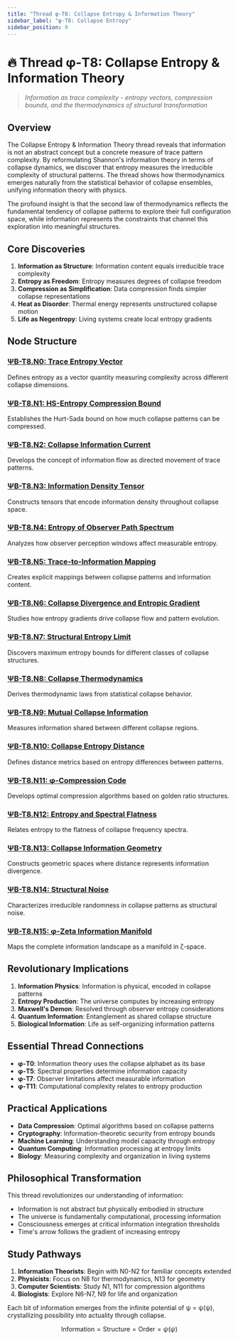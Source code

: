```yaml
---
title: "Thread φ-T8: Collapse Entropy & Information Theory"
sidebar_label: "φ-T8: Collapse Entropy"
sidebar_position: 9
---
```


# 🔥 Thread φ-T8: Collapse Entropy & Information Theory

> *Information as trace complexity - entropy vectors, compression bounds, and the thermodynamics of structural transformation*

## Overview

The Collapse Entropy & Information Theory thread reveals that information is not an abstract concept but a concrete measure of trace pattern complexity. By reformulating Shannon's information theory in terms of collapse dynamics, we discover that entropy measures the irreducible complexity of structural patterns. The thread shows how thermodynamics emerges naturally from the statistical behavior of collapse ensembles, unifying information theory with physics.

The profound insight is that the second law of thermodynamics reflects the fundamental tendency of collapse patterns to explore their full configuration space, while information represents the constraints that channel this exploration into meaningful structures.

## Core Discoveries

1. **Information as Structure**: Information content equals irreducible trace complexity
2. **Entropy as Freedom**: Entropy measures degrees of collapse freedom
3. **Compression as Simplification**: Data compression finds simpler collapse representations
4. **Heat as Disorder**: Thermal energy represents unstructured collapse motion
5. **Life as Negentropy**: Living systems create local entropy gradients

## Node Structure

### [ΨB-T8.N0: Trace Entropy Vector](./node-00-entropy-vector.md)
Defines entropy as a vector quantity measuring complexity across different collapse dimensions.

### [ΨB-T8.N1: HS-Entropy Compression Bound](./node-01-hs-compression.md)
Establishes the Hurt-Sada bound on how much collapse patterns can be compressed.

### [ΨB-T8.N2: Collapse Information Current](./node-02-information-current.md)
Develops the concept of information flow as directed movement of trace patterns.

### [ΨB-T8.N3: Information Density Tensor](./node-03-density-tensor.md)
Constructs tensors that encode information density throughout collapse space.

### [ΨB-T8.N4: Entropy of Observer Path Spectrum](./node-04-observer-entropy.md)
Analyzes how observer perception windows affect measurable entropy.

### [ΨB-T8.N5: Trace-to-Information Mapping](./node-05-trace-mapping.md)
Creates explicit mappings between collapse patterns and information content.

### [ΨB-T8.N6: Collapse Divergence and Entropic Gradient](./node-06-divergence-gradient.md)
Studies how entropy gradients drive collapse flow and pattern evolution.

### [ΨB-T8.N7: Structural Entropy Limit](./node-07-entropy-limit.md)
Discovers maximum entropy bounds for different classes of collapse structures.

### [ΨB-T8.N8: Collapse Thermodynamics](./node-08-thermodynamics.md)
Derives thermodynamic laws from statistical collapse behavior.

### [ΨB-T8.N9: Mutual Collapse Information](./node-09-mutual-information.md)
Measures information shared between different collapse regions.

### [ΨB-T8.N10: Collapse Entropy Distance](./node-10-entropy-distance.md)
Defines distance metrics based on entropy differences between patterns.

### [ΨB-T8.N11: φ-Compression Code](./node-11-compression-code.md)
Develops optimal compression algorithms based on golden ratio structures.

### [ΨB-T8.N12: Entropy and Spectral Flatness](./node-12-spectral-flatness.md)
Relates entropy to the flatness of collapse frequency spectra.

### [ΨB-T8.N13: Collapse Information Geometry](./node-13-information-geometry.md)
Constructs geometric spaces where distance represents information divergence.

### [ΨB-T8.N14: Structural Noise](./node-14-structural-noise.md)
Characterizes irreducible randomness in collapse patterns as structural noise.

### [ΨB-T8.N15: φ-Zeta Information Manifold](./node-15-information-manifold.md)
Maps the complete information landscape as a manifold in ζ-space.

## Revolutionary Implications

1. **Information Physics**: Information is physical, encoded in collapse patterns
2. **Entropy Production**: The universe computes by increasing entropy
3. **Maxwell's Demon**: Resolved through observer entropy considerations
4. **Quantum Information**: Entanglement as shared collapse structure
5. **Biological Information**: Life as self-organizing information patterns

## Essential Thread Connections

- **φ-T0**: Information theory uses the collapse alphabet as its base
- **φ-T5**: Spectral properties determine information capacity
- **φ-T7**: Observer limitations affect measurable information
- **φ-T11**: Computational complexity relates to entropy production

## Practical Applications

- **Data Compression**: Optimal algorithms based on collapse patterns
- **Cryptography**: Information-theoretic security from entropy bounds
- **Machine Learning**: Understanding model capacity through entropy
- **Quantum Computing**: Information processing at entropy limits
- **Biology**: Measuring complexity and organization in living systems

## Philosophical Transformation

This thread revolutionizes our understanding of information:
- Information is not abstract but physically embodied in structure
- The universe is fundamentally computational, processing information
- Consciousness emerges at critical information integration thresholds
- Time's arrow follows the gradient of increasing entropy

## Study Pathways

1. **Information Theorists**: Begin with N0-N2 for familiar concepts extended
2. **Physicists**: Focus on N8 for thermodynamics, N13 for geometry
3. **Computer Scientists**: Study N1, N11 for compression algorithms
4. **Biologists**: Explore N6-N7, N9 for life and organization

Each bit of information emerges from the infinite potential of ψ = ψ(ψ), crystallizing possibility into actuality through collapse.

$$
\text{Information} = \text{Structure} = \text{Order} = \psi(\psi)
$$